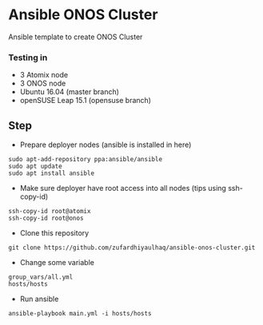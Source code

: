 # Ansible ONOS Cluster
Ansible template to create ONOS Cluster

### Testing in
* 3 Atomix node
* 3 ONOS node
* Ubuntu 16.04 (master branch)
* openSUSE Leap 15.1 (opensuse branch)

## Step
* Prepare deployer nodes (ansible is installed in here)
```
sudo apt-add-repository ppa:ansible/ansible
sudo apt update
sudo apt install ansible
```
* Make sure deployer have root access into all nodes (tips using ssh-copy-id)
```
ssh-copy-id root@atomix
ssh-copy-id root@onos
```
* Clone this repository
```
git clone https://github.com/zufardhiyaulhaq/ansible-onos-cluster.git
```
* Change some variable
```
group_vars/all.yml
hosts/hosts
```
* Run ansible
```
ansible-playbook main.yml -i hosts/hosts
```
